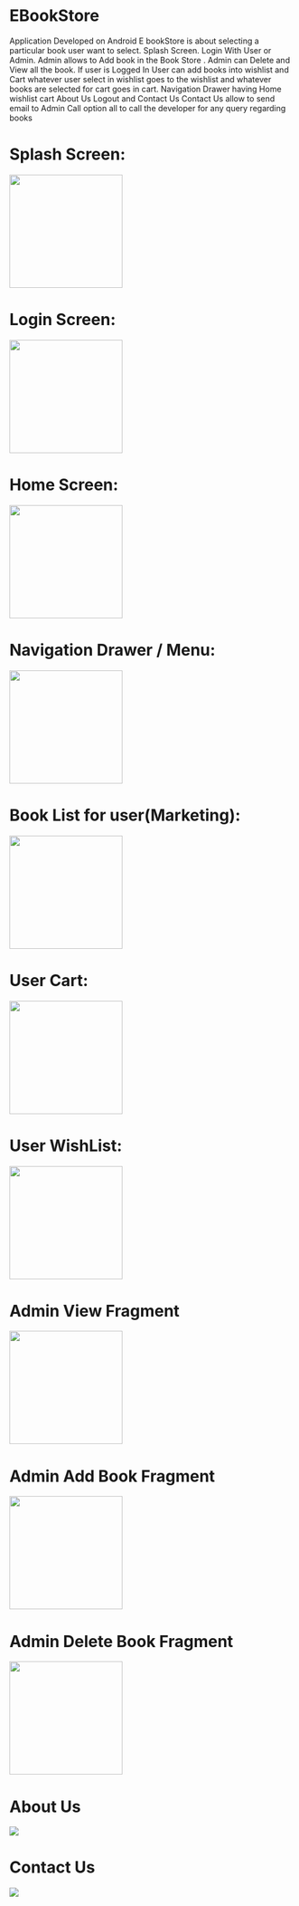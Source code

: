 # EBookStore
Application Developed on Android 
E bookStore is about selecting a particular book user want to select.
Splash Screen.
Login With User or Admin.
Admin allows to Add book in the Book Store .
Admin can Delete and View all the book.
If user is Logged In 
User can add books into wishlist and Cart 
whatever user select in wishlist goes to the wishlist and whatever books are selected for cart goes in cart.
Navigation Drawer having Home wishlist cart About Us Logout and Contact Us
Contact Us allow to send email to Admin 
Call option all to call the developer for any query regarding books 

# Splash Screen: 

<img src="https://user-images.githubusercontent.com/50931400/63307281-e3523800-c2bb-11e9-913c-8007343071df.jpeg" width="200"/>

# Login Screen:

<img src="https://user-images.githubusercontent.com/50931400/63307304-f95ff880-c2bb-11e9-9eaf-2f83adfe8688.jpeg" width="200"/>

# Home Screen:

<img src="https://user-images.githubusercontent.com/50931400/63307317-054bba80-c2bc-11e9-9f29-977f081042cd.jpeg" width="200"/>


# Navigation Drawer / Menu:

<img src="https://user-images.githubusercontent.com/50931400/63307383-30360e80-c2bc-11e9-91a8-e2c09cf325c5.jpeg" width="200"/>

# Book List for user(Marketing):

<img src="https://user-images.githubusercontent.com/50931400/63307421-4fcd3700-c2bc-11e9-86f9-867db015aa84.jpeg" width="200"/>

# User Cart:

<img src="https://user-images.githubusercontent.com/50931400/63307467-8014d580-c2bc-11e9-8e65-27d6446f54ff.jpeg" width="200"/>

# User WishList:

<img src="https://user-images.githubusercontent.com/50931400/63308338-35955800-c2c0-11e9-9446-c2226ee6c7b8.jpeg" width="200"/>

# Admin View Fragment

<img src="https://user-images.githubusercontent.com/50931400/63307761-93747080-c2bd-11e9-8b7f-4bb173b60f09.jpeg" width="200"/>

# Admin Add Book Fragment

<img src="https://user-images.githubusercontent.com/50931400/63307795-aedf7b80-c2bd-11e9-93fa-7b8875f0f638.jpeg" width="200"/>

# Admin Delete Book Fragment

<img src="https://user-images.githubusercontent.com/50931400/63307807-bf8ff180-c2bd-11e9-9d75-ca673c76ecfa.jpeg" width="200"/>

# About Us

<img src="https://user-images.githubusercontent.com/50931400/63308274-e6e7be00-c2bf-11e9-8ec7-3b7ce077631a.jpeg" width=""/>

# Contact Us 

<img src="https://user-images.githubusercontent.com/50931400/63308313-1ac2e380-c2c0-11e9-8069-abd421f8c7c8.jpeg" width=""/>
